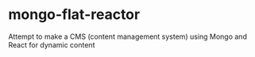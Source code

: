 # mongo-flat-reactor
Attempt to make a CMS (content management system) using Mongo and React for dynamic content 
